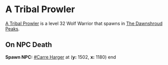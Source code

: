 # A Tribal Prowler



[A Tribal Prowler](/npc/174151) is a level 32 Wolf Warrior that spawns in [The Dawnshroud Peaks](/zone/174).



## On NPC Death

**Spawn NPC:**  [\#Carre Harger](/npc/174033) at (**y:** 1502, **x:** 1180)
end